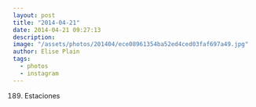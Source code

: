 ```yaml
---
layout: post
title: "2014-04-21"
date: 2014-04-21 09:27:13
description: 
image: "/assets/photos/201404/ece08961354ba52ed4ced03faf697a49.jpg"
author: Elise Plain
tags: 
  - photos
  - instagram
---
```


189. Estaciones
<p></p>
